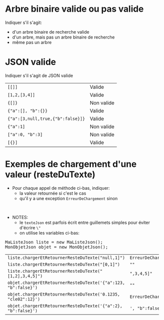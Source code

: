<style>
pre > code {
    -webkit-touch-callout: text;
    -webkit-user-select: text;
    -khtml-user-select: text;
    -moz-user-select: text;
    -ms-user-select: text;
    user-select: text;
}
.pseudo {
    -webkit-touch-callout: text;
    -webkit-user-select: text;
    -khtml-user-select: text;
    -moz-user-select: text;
    -ms-user-select: text;
    user-select: text;
}
</style>


# Arbre binaire valide ou pas valide

Indiquer s'il s'agit:

* d'un arbre binaire de recherche valide
* d'un arbre, mais pas un arbre binaire de recherche
* même pas un arbre


# JSON valide

Indiquer s'il s'agit de JSON valide

<table>
<tr>
<td><code>[[]]</code></td>
<td>Valide</td>
</tr>

<tr>
<td><code>[1,2,[3,4]]</code></td>
<td>Valide</td>
</tr>

<tr>
<td><code>{[]}</code></td>
<td>Non valide</td>
</tr>

<tr>
<td><code>{"a":[], "b":{}}</code></td>
<td>Valide</td>
</tr>

<tr>
<td><code>{"a":[3,null,true,{"b":false}]}</code></td>
<td>Valide</td>
</tr>

<tr>
<td><code>{"a":1]</code></td>
<td>Non valide</td>
</tr>

<tr>
<td><code>["a":0, "b":3]</code></td>
<td>Non valide</td>
</tr>

<tr>
<td><code>[{}]</code></td>
<td>Valide</td>
</tr>
</table>


# Exemples de chargement d'une valeur (resteDuTexte)


* Pour chaque appel de méthode ci-bas, indiquer:
    * la valeur retournée si c'est le cas
    * qu'il y a une exception `ErreurDeChargement` sinon

<br>

* NOTES:
    * le `texteJson` est parfois écrit entre guillemets simples pour éviter d'écrire `\"`
    * on utilise les variables ci-bas:

<pre>
MaListeJson liste = new MaListeJson();
MonObjetJson objet = new MonObjetJson();
</pre>

<table>

<tr>
<td><code>liste.chargerEtRetournerResteDuTexte("null,1]")</code></td>
<td><code>ErreurDeChargement</code></td>
</tr>

<tr>
<td><code>liste.chargerEtRetournerResteDuTexte("[0,1]")</code></td>
<td><code>""</code></td>
</tr>

<tr>
<td><code>liste.chargerEtRetournerResteDuTexte("[1,2],3,4,5]")</code></td>
<td><code>",3,4,5]"</code></td>
</tr>

<tr>
<td><code>objet.chargerEtRetournerResteDuTexte('{"a":123, "b":false}')</code></td>
<td><code>""</code></td>
</tr>

<tr>
<td><code>objet.chargerEtRetournerResteDuTexte('0.1235, "cle02":12}')</code></td>
<td><code>ErreurDeChargement</code></td>
</tr>

<tr>
<td><code>objet.chargerEtRetournerResteDuTexte('{"a":2}, "b":false}')</code></td>
<td><code>', "b":false}'</code></td>
</tr>

</table>



